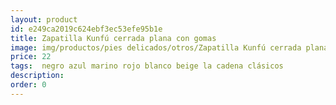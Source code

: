```yaml
---
layout: product
id: e249ca2019c624ebf3ec53efe95b1e
title: Zapatilla Kunfú cerrada plana con gomas 
image: img/productos/pies delicados/otros/Zapatilla Kunfú cerrada plana con gomas =22= negro azul marino rojo blanco beige la cadena clásicos.webp
price: 22
tags:  negro azul marino rojo blanco beige la cadena clásicos
description: 
order: 0
---
```

